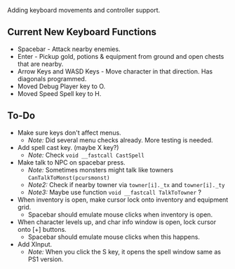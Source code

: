 Adding keyboard movements and controller support.

## Current New Keyboard Functions
- Spacebar - Attack nearby enemies.
- Enter - Pickup gold, potions & equipment from ground and open chests that are nearby.
- Arrow Keys and WASD Keys - Move character in that direction. Has diagonals programmed.
- Moved Debug Player key to O.
- Moved Speed Spell key to H.

## To-Do
- Make sure keys don't affect menus.
    - _Note:_ Did several menu checks already. More testing is needed.
- Add spell cast key. (maybe X key?)
    - _Note:_ Check ```void __fastcall CastSpell```
- Make talk to NPC on spacebar press.
    - _Note:_ Sometimes monsters might talk like towners ```CanTalkToMonst(pcursmonst)```
	- _Note2:_ Check if nearby towner via ```towner[i]._tx``` and ```towner[i]._ty```
	- _Note3:_ Maybe use function ```void __fastcall TalkToTowner``` ?
- When inventory is open, make cursor lock onto inventory and equipment grid.
    - Spacebar should emulate mouse clicks when inventory is open.
- When character levels up, and char info window is open, lock cursor onto [+] buttons.
    - Spacebar should emulate mouse clicks when this happens.
- Add XInput.
    - _Note:_ When you click the S key, it opens the spell window same as PS1 version.

